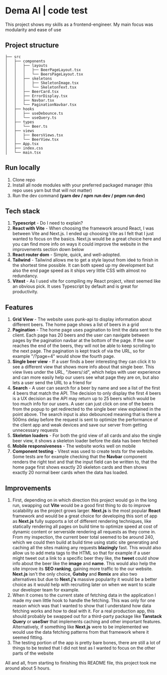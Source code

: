 # Dema AI | code test

This project shows my skills as a frontend-engineer. My main focus was modularity and ease of use

## Project structure

```
├── src
│   ├── components
│   │   ├── layouts
│   │   │   ├── BeerPageLayout.tsx
│   │   │   └── BeersPageLayout.tsx
│   │   ├── skeletons
│   │   │   ├── SkeletonImage.tsx
│   │   │   └── SkeletonText.tsx
│   │   ├── BeerCard.tsx
│   │   ├── ErrorDisplay.tsx
│   │   ├── Navbar.tsx
│   │   └── PaginationNavbar.tsx
│   ├── hooks
│   │   ├── useDebounce.ts
│   │   └── useQuery.ts
│   ├── types
│   │   └── Beer.ts
│   ├── views
│   │   ├── BeersViews.tsx
│   │   └── BeerView.tsx
│   ├── App.tsx
│   ├── index.css
│   └── main.tsx
```

## Run locally

1. Clone repo
2. Install all node modules with your preferred packaged manager (this repo uses yarn but that will not matter)
3. Run the dev command **(yarn dev / npm run dev / pnpm run dev)**

## Tech stack

1. **Typescript** - Do I need to explain?
2. **React with Vite** - When choosing the framework around React, I was between Vite and Next.js. I ended up choosing Vite as I felt that I just wanted to focus on the basics. Next.js would be a great choice here and you can find more info on ways it could improve the website in the improvements section down below
3. **React router dom** - Simple, quick, and well-adopted.
4. **Tailwind** - Tailwind allows me to get a style layout from ideé to finish in the shortest time possible. It can both speed up my development but also the end page speed as it ships very little CSS with almost no redundancy.
5. **Vitest** - As I used vite for compiling my React project, vitest seemed like an obvious pick. It uses Typescript by default and is great for productivity.

## Features

1. **Grid View** - The website uses punk-api to display information about different beers. The home page shows a list of beers in a grid
2. **Pagination** - The home page uses pagination to limit the data sent to the client. Each page has 20 beers and the user can navigate between pages by the pagination navbar at the bottom of the page. If the user reaches the end of the beers, they will not be able to keep scrolling to the next page. The pagination is kept track of via the URL, so for example "/?page=4" would show the fourth page.
3. **Single beer view** - If a user finds a beer interesting they can click it to see a different view that shows more info about that single beer. This view lives under the URL, "/beers/:id", which helps with user experience and can more easily help our users see what page they are on, but also lets a user send the URL to a friend for
4. **Search** - A user can search for a beer by name and see a list of the first 4 beers that match the API. The decision to only display the first 4 beers is a UX decision as the API may return up to 25 beers which would be too much info for our users. A user can just click on one of the beers from the popup to get redirected to the single beer view explained in the point above. The search input is also debounced meaning that is there a 500ms delay before the request is sent to optimize the performance of the client app and weak devices and save our server from getting unnecessary requests
5. **Skeleton loaders** - For both the grid view of all cards and also the single beer view, it shows a skeleton loader before the data has been fetched
6. **Mobile responsiveness** - The website works well on mobile
7. **Component testing** - Vitest was used to create tests for the website. Some tests are for example checking that the **Navbar** component renders the right text and that the input field can be written to, that the home page first shows exactly 20 skeleton cards and then shows exactly 20 normal beer cards when the data has loaded.

## Improvements

1. First, depending on in which direction this project would go in the long run, swapping out **Vite** would be a good first thing to do to improve scalability as the project grows larger. **Next.js** is the most popular **React** framework and would be a great choice for developing this sort of app as **Next.js** fully supports a lot of different rendering techniques, like statically rendering all pages on build time to optimize speed at cost of dynamic content or serverside rendering all requests as they come in. From my inspection, the current beer total seemed to be around 240, which we could then build at build time using static site generating and caching all the sites making any requests **blazingly** fast. This would also allow us to add meta tags to the HTML so that for example if a user might tweet out a link to a specific beer they like, the **tweet** could show info about the beer like the **image** and **name**. This would also help the site improve its **SEO ranking**, gaining more traffic to the our website. **Next.js** isn't the only choice, **Gatsby** and **Remix** are also two alternatives but due to **Next.j's** massive popularity it would be a better choice as it would help with recruiting later on when we want to scale our developer team for example.
2. When it comes to the current state of fetching data in the application I made my own little hook to handle the fetching. This was only for one reason which was that I wanted to show that I understand how data fetching works and how to deal with it. For a real production app, this should probably be swapped out for a third-party package like **Tanstack Query** or **useSwr** that implements caching and other important features. Alternatively, if something like **Next.js** were to be implemented we would use the data fetching patterns from that framework where it seemed fitting.
3. The testing portion of the app is pretty bare bones, there are still a lot of things to be tested that I did not test as I wanted to focus on the other parts of the website

All and all, from starting to finishing this README file, this project took me around about 5 hours.
